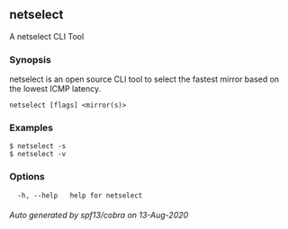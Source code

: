 ## netselect

A netselect CLI Tool

### Synopsis

netselect is an open source CLI tool to select the fastest mirror based on the lowest ICMP latency.

```
netselect [flags] <mirror(s)>
```

### Examples

```
$ netselect -s 
$ netselect -v

```

### Options

```
  -h, --help   help for netselect
```

###### Auto generated by spf13/cobra on 13-Aug-2020
